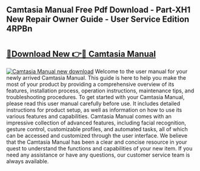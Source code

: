 ## Camtasia Manual Free Pdf Download - Part-XH1 New Repair Owner Guide - User Service Edition 4RPBn

# <h2><a href="http://bc24744.oget.top/?id=Camtasia+Manual">🔗Download New 👉🔴 Camtasia Manual</a></h2>

[![Camtasia Manual new download](https://i.imgur.com/5g1atiW.png)](http://bc24744.oget.top/?id=Camtasia+Manual)
Welcome to the user manual for your newly arrived Camtasia Manual. This guide is here to help you make the most of your product by providing a comprehensive overview of its features, installation process, operation instructions, maintenance tips, and troubleshooting procedures. To get started with your Camtasia Manual, please read this user manual carefully before use. It includes detailed instructions for product setup, as well as information on how to use its various features and capabilities. Camtasia Manual comes with an impressive collection of advanced features, including facial recognition, gesture control, customizable profiles, and automated tasks, all of which can be accessed and customized through the user interface. We believe that the Camtasia Manual has been a clear and concise resource in your quest to understand the functions and capabilities of your new item. If you need any assistance or have any questions, our customer service team is always available.
